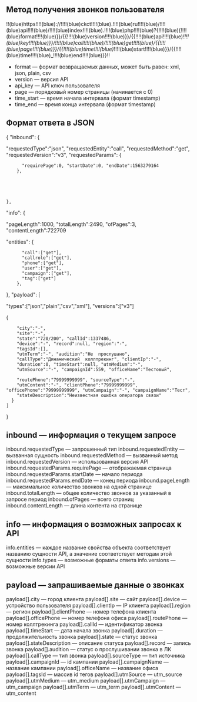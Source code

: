 ## Метод получения звонков пользователя

!!(blue)https!!!!(blue)://!!!!(blue)ckct!!!!(blue).!!!!(blue)ru!!!!(blue)/!!!!(blue)api!!!!(blue)/!!!!(blue)index!!!!(blue).!!!!(blue)php!!!!(blue)?{!!!!(blue){!!!!(blue)format!!!!(blue)}}/{{!!!!(blue)version!!!!(blue)}}/{{!!!!(blue)api!!!!(blue)_!!!!(blue)key!!!!(blue)}}/!!!!(blue)call!!!!(blue)/!!!!(blue)get!!!!(blue)/{{!!!!(blue)page!!!!(blue)}}/{{!!!!(blue)time!!!!(blue)_!!!!(blue)start!!!!(blue)}}/{{!!!!(blue)time!!!!(blue)_!!!!(blue)end!!!!(blue)}}!!

* format  — формат возвращаемых данных, может быть равен: xml, json, plain,  csv
* version — версия  API
* api_key  — API ключ  пользователя
* page — порядковый номер страницы (начинается с  0)
* time_start  — время начала интервала (формат  timestamp)
* time_end  — время конца интервала (формат  timestamp)

## Формат ответа в JSON


{
  "inbound":
    {





"requestedType":"json", "requestedEntity":"call", "requestedMethod":"get", "requestedVersion":"v3", "requestedParams":
  {

          "requirePage":0, "startDate":0, "endDate":1563279164
        },





    },
  "info":
    {


"pageLength":1000, "totalLength":2490, "ofPages":3, "contentLength":722709



"entities":
  {

          "call":["get"],
          "callrole":["get"],
          "phone":["get"],
          "user":["get"],
          "campaign":["get"],
          "tag":["get"]
        },



},
"payload":
[


"types":["json","plain","csv","xml"], "versions":["v3"]



{

        "city":"-",
        "site":"-",
        "state":"720/200", "callId":1337486,
        "device":"-", "record":null, "region":"-",
        "tagsId":[],
        "utmTerm":"-", "audition":"Не  прослушано",
        "callType":"Динамический  коллтрекинг", "clientIp":"-",
        "duration":0, "timeStart":null, "utmMedium":"-",
        "utmSource":"-", "campaignId":559, "officeName":"Тестовый",

        "routePhone":"79999999999", "sourceType":"-",
        "utmContent":"-", "clientPhone":"79999999999", "officePhone":"79999999999", "utmCampaign":"-", "campaignName":"Тест",
        "stateDescription":"Неизвестная ошибка оператора связи"
      }
    ]
}

## inbound  — информация о текущем  запросе

inbound.requestedType — запрошенный тип inbound.requestedEntity — вызванная сущность inbound.requestedMethod — вызванный метод inbound.requestedVersion — использованная версия API  inbound.requestedParams.requirePage — отображаемая  страница inbound.requestedParams.startDate — начало периода inbound.requestedParams.endDate — конец  периода
inbound.pageLength — максимальное количество звонков на одной странице inbound.totalLength — общее количество звонков за указанный в запросе период inbound.ofPages — всего страниц
inbound.contentLength — длина контента на странице

## info  — информация о возможных запросах к API

info.entities — каждое название свойства объекта соответствует названию сущности API, а значение соответствует методам этой сущности
info.types — возможные форматы ответа
info.versions — возможные версии API

## payload  — запрашиваемые данные о звонках

payload[].city — город клиента
payload[].site — сайт
payload[].device — устройство пользователя payload[].clientIp — IP клиента payload[].region — регион
payload[].clientPhone — номер телефона клиента payload[].officePhone — номер телефона офиса payload[].routePhone — номер коллтрекинга  payload[].callId — идентификатор звонка payload[].timeStart — дата начала звонка payload[].duration — продолжительность звонка payload[].state — статус звонка payload[].stateDescription — описание статуса payload[].record — запись звонка
payload[].audition — статус о прослушивании звонка в ЛК
payload[].callType — тип звонка payload[].sourceType — тип источника payload[].campaignId — id кампании payload[].campaignName — название кампании payload[].officeName — название офиса payload[].tagsId — массив id тегов payload[].utmSource — utm_source  payload[].utmMedium — utm_medium  payload[].utmCampaign — utm_campaign  payload[].utmTerm — utm_term  payload[].utmContent — utm_content
